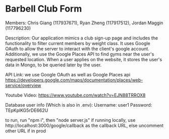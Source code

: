 ﻿# Barbell Club Form

Members: Chris Giang (117937671), Ryan Zheng (117917512), Jordan Maggin (117796230)

Description: Our application mimics a club sign-up page and includes the functionality to filter current members by weight class. It uses Google OAuth to
allow the server to interact with the client's google account. Additionally, we use the Google Places API to find gyms near the user's requested location. 
When a user applies on the website, it stores the user's data in Mongo, to be queried later by the user. 

API Link:
we use Google OAuth as well as Google Places api
https://developers.google.com/maps/documentation/places/web-service/overview 



Youtube Video: https://www.youtube.com/watch?v=EJN88TRROX8

Database user info (Which is also in .env):
Username: user1
Password: TEpKplKG5rDE662U


to run, run "npm i", then "node server.js"
if running locally, use http://localhost:3000/google/callback as the callback URL, else uncomment other URL if in prod
